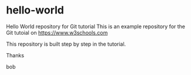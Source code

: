# hello-world
Hello World repository for Git tutorial
This is an example repository for the Git tutoial on https://www.w3schools.com

This repository is built step by step in the tutorial.

Thanks

bob

